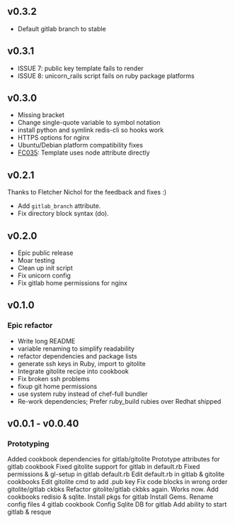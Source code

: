 ## v0.3.2

* Default gitlab branch to stable

## v0.3.1

* ISSUE 7: public key template fails to render
* ISSUE 8: unicorn_rails script fails on ruby package platforms 

## v0.3.0

* Missing bracket
* Change single-quote variable to symbol notation
* install python and symlink redis-cli so hooks work
* HTTPS options for nginx
* Ubuntu/Debian platform compatibility fixes
* [FC035](http://acrmp.github.com/foodcritic/#FC035): Template uses node attribute directly

## v0.2.1

  Thanks to Fletcher Nichol for the feedback and fixes :)

  * Add `gitlab_branch` attribute.
  * Fix directory block syntax (do).

## v0.2.0

  * Epic public release <crowd cheers>
  * Moar testing
  * Clean up init script
  * Fix unicorn config
  * Fix gitlab home permissions for nginx

## v0.1.0

  ### Epic refactor

  * Write long README
  * variable renaming to simplify readability
  * refactor dependencies and package lists
  * generate ssh keys in Ruby, import to gitolite
  * Integrate gitolite recipe into cookbook 
  * Fix broken ssh problems
  * fixup git home permissions
  * use system ruby instead of chef-full bundler
  * Re-work dependencies; Prefer ruby_build rubies over Redhat shipped

## v0.0.1 - v0.0.40

  ### Prototyping

  Added cookbook dependencies for gitlab/gitolite
  Prototype attributes for gitlab cookbook
  Fixed gitolite support for gitlab in default.rb
  Fixed permissions & gl-setup in gitlab default.rb
  Edit default.rb in gitlab & gitolite cookbooks
  Edit gitolite cmd to add .pub key
  Fix code blocks in wrong order gitolite/gitlab ckbks
  Refactor gitolite/gitlab ckbks again. Works now.
  Add cookbooks redisio & sqlite. Install pkgs for gitlab
  Install Gems. Rename config files 4 gitlab cookbook
  Config Sqlite DB for gitlab
  Add ability to start gitlab & resque
